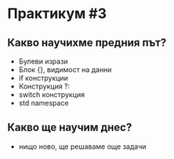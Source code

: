 # Практикум #3

## Какво научихме предния път?
* Булеви изрази
* Блок {}, видимост на данни
* if конструкции
* Конструкция ?:
* switch конструкция
* std namespace

## Какво ще научим днес?
* нищо ново, ще решаваме още задачи
